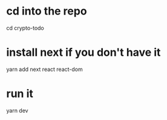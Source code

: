 # cd into the repo
cd crypto-todo

# install next if you don't have it
yarn add next react react-dom

# run it
yarn dev
